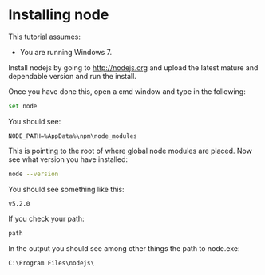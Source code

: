 # Installing node
This tutorial assumes:
 - You are running Windows 7.

Install nodejs by going to http://nodejs.org and upload the latest mature and dependable version and 
run the install.

Once you have done this, open a cmd window and type in the following:
```sh
set node
```

You should see:
```
NODE_PATH=%AppData%\npm\node_modules
```
This is pointing to the root of where global node modules are placed.
Now see what version you have installed:
```sh
node --version
```
You should see something like this:
```
v5.2.0
```
If you check your path:
```sh
path
```
In the output you should see among other things the path to node.exe:
```
C:\Program Files\nodejs\
```


[//]: # (link map)

[nodejs]: http://nodejs.org
